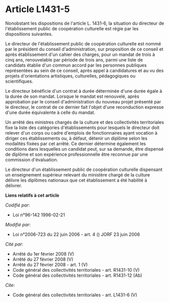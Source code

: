 # Article L1431-5

Nonobstant les dispositions de l'article L. 1431-6, la situation du directeur de l'établissement public de coopération
culturelle est régie par les dispositions suivantes. 

Le directeur de l'établissement public de coopération culturelle est nommé par le président du conseil d'administration, sur
proposition de ce conseil et après établissement d'un cahier des charges, pour un mandat de trois à cinq ans, renouvelable
par période de trois ans, parmi une liste de candidats établie d'un commun accord par les personnes publiques représentées au
sein de ce conseil, après appel à candidatures et au vu des projets d'orientations artistiques, culturelles, pédagogiques ou
scientifiques. 

Le directeur bénéficie d'un contrat à durée déterminée d'une durée égale à la durée de son mandat. Lorsque le mandat est
renouvelé, après approbation par le conseil d'administration du nouveau projet présenté par le directeur, le contrat de ce
dernier fait l'objet d'une reconduction expresse d'une durée équivalente à celle du mandat. 

Un arrêté des ministres chargés de la culture et des collectivités territoriales fixe la liste des catégories
d'établissements pour lesquels le directeur doit relever d'un corps ou cadre d'emplois de fonctionnaires ayant vocation à
diriger ces établissements ou, à défaut, détenir un diplôme selon les modalités fixées par cet arrêté. Ce dernier détermine
également les conditions dans lesquelles un candidat peut, sur sa demande, être dispensé de diplôme et son expérience
professionnelle être reconnue par une commission d'évaluation. 

Le directeur d'un établissement public de coopération culturelle dispensant un enseignement supérieur relevant du ministère
chargé de la culture délivre les diplômes nationaux que cet établissement a été habilité à délivrer.

**Liens relatifs à cet article**

_Codifié par_:

  - Loi n°96-142 1996-02-21

_Modifié par_:

  - Loi n°2006-723 du 22 juin 2006 - art. 4 () JORF 23 juin 2006

_Cité par_:

  - Arrêté du 1er février 2008 (V)
  - Arrêté du 27 février 2008 (V)
  - Arrêté du 27 février 2008 - art. 1 (V)
  - Code général des collectivités territoriales - art. R1431-10 (V)
  - Code général des collectivités territoriales - art. R1431-12 (Ab)

_Cite_:

  - Code général des collectivités territoriales - art. L1431-6 (V)
